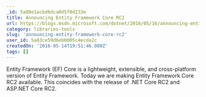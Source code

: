 ```yaml
---
_id: 5a88e1acbd6dca0d5f0d233e
title: Announcing Entity Framework Core RC2
url: https://blogs.msdn.microsoft.com/dotnet/2016/05/16/announcing-entity-framework-core-rc2/
category: libraries-tools
slug: 'announcing-entity-framework-core-rc2'
user_id: 5a83ce59d6eb0005c4ecda2c
createdOn: '2016-05-14T19:51:46.000Z'
tags: []
---
```


Entity Framework (EF) Core is a lightweight, extensible, and cross-platform version of Entity Framework. Today we are making Entity Framework Core RC2 available. This coincides with the release of .NET Core RC2 and ASP.NET Core RC2.
